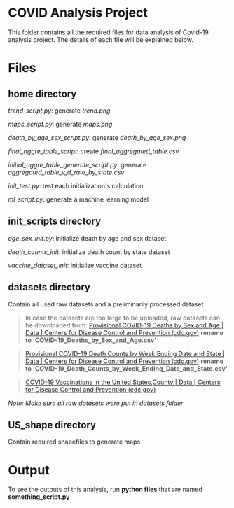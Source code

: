 # COVID Analysis Project

This folder contains all the required files for data analysis of Covid-19 analysis project.
The details of each file will be explained below.


# Files
## **home directory**

*trend_script.py*: generate *trend.png*

*maps_script.py*: generate *maps.png*

*death_by_age_sex_script.py*: generate *death_by_age_sex.png*

*final_aggre_table_script*: create *final_aggregated_table.csv*

*initial_aggre_table_generate_script.py*: generate *aggregated_table_v_d_rate_by_state.csv*

*init_test.py*: test each initialization's calculation

*ml_script.py*: generate a machine learning model

## **init_scripts directory**

*age_sex_init.py*: initialize death by age and sex dataset

*death_counts_init*: initialize death count by state dataset

*vaccine_dataset_init*: initialize vaccine dataset

## **datasets directory**

Contain all used raw datasets and a preliminarily processed dataset
>In case the datasets are too large to be uploaded,  raw datasets can be downloaded from:
>[Provisional COVID-19 Deaths by Sex and Age | Data | Centers for Disease Control and Prevention (cdc.gov)](https://data.cdc.gov/NCHS/Provisional-COVID-19-Deaths-by-Sex-and-Age/9bhg-hcku)
>**rename to 'COVID-19_Deaths_by_Sex_and_Age.csv'**

>[Provisional COVID-19 Death Counts by Week Ending Date and State | Data | Centers for Disease Control and Prevention (cdc.gov)](https://data.cdc.gov/NCHS/Provisional-COVID-19-Death-Counts-by-Week-Ending-D/r8kw-7aab)
>**rename to 'COVID-19_Death_Counts_by_Week_Ending_Date_and_State.csv'**

>[COVID-19 Vaccinations in the United States,County | Data | Centers for Disease Control and Prevention (cdc.gov)](https://data.cdc.gov/Vaccinations/COVID-19-Vaccinations-in-the-United-States-County/8xkx-amqh/data)

*Note: Make sure all raw datasets were put in datasets folder*

## **US_shape directory**

Contain required shapefiles to generate maps

# **Output**
To see the outputs of this analysis, run **python files** that are named **something_script.py**